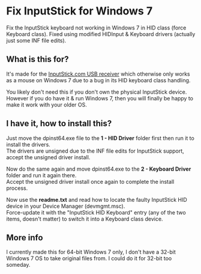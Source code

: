 # Fix InputStick for Windows 7
Fix the InputStick keyboard not working in Windows 7 in HID class (force Keyboard class).
Fixed using modified HIDInput & Keyboard drivers (actually just some INF file edits).

## What is this for?
It's made for the [InputStick.com USB receiver](http://inputstick.com/) which otherwise only works as a mouse on Windows 7 due to a bug in its HID keyboard class handling.

You likely don't need this if you don't own the physical InputStick device.\
However if you do have it & run Windows 7, then you will finally be happy to make it work with your older OS.

## I have it, how to install this?
Just move the dpinst64.exe file to the **1 - HID Driver** folder first then run it to install the drivers.\
The drivers are unsigned due to the INF file edits for InputStick support, accept the unsigned driver install.

Now do the same again and move dpinst64.exe to the **2 - Keyboard Driver** folder and run it again there.\
Accept the unsigned driver install once again to complete the install process.

Now use the **readme.txt** and read how to locate the faulty InputStick HID device in your Device Manager (devmgmt.msc).\
Force-update it with the "InputStick HID Keyboard" entry (any of the two items, doesn't matter) to switch it into a Keyboard class device.

## More info
I currently made this for 64-bit Windows 7 only, I don't have a 32-bit Windows 7 OS to take original files from.
I could do it for 32-bit too someday.
